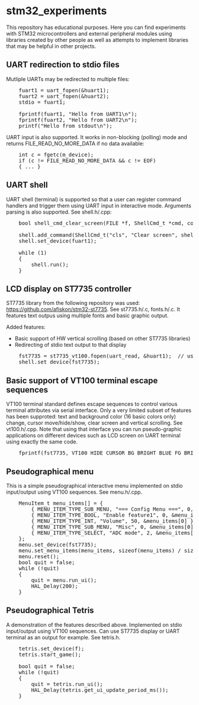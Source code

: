 # stm32_experiments

This repository has educational purposes. Here you can find experiments with STM32 microcontrollers and external peripheral modules using libraries created by other people as well as attempts to implement libraries that may be helpful in other projects.

## UART redirection to stdio files
Mutliple UARTs may be redirected to multiple files:
<pre>
    fuart1 = uart_fopen(&huart1);
    fuart2 = uart_fopen(&huart2);
    stdio = fuart1;
   
    fprintf(fuart1, "Hello from UART1\n");
    fprintf(fuart2, "Hello from UART2\n");
    printf("Hello from stdout\n");
</pre>

UART input is also supported. It works in non-blocking (polling) mode and returns FILE_READ_NO_MORE_DATA if no data available:
<pre>
    int c = fgetc(m_device);
    if (c != FILE_READ_NO_MORE_DATA && c != EOF)
    { ... }
</pre>

## UART shell
UART shell (terminal) is supported so that a user can register command handlers and trigger them using UART input in interactive mode. 
Arguments parsing is also supported. See shell.h/.cpp:
<pre>
    bool shell_cmd_clear_screen(FILE *f, ShellCmd_t *cmd, const char *s);

    shell.add_command(ShellCmd_t("cls", "Clear screen", shell_cmd_clear_screen));
    shell.set_device(fuart1);
  
    while (1)
    {
        shell.run();
    }
</pre>

## LCD display on ST7735 controller
ST7735 library from the following repository was used: https://github.com/afiskon/stm32-st7735. See st7735.h/.c, fonts.h/.c.
It features text outpus using multiple fonts and basic graphic output.

Added features:
- Basic support of HW vertical scrolling (based on other ST7735 libraries)
- Redirecting of stdio text output to that display

<pre>
    fst7735 = st7735_vt100.fopen(uart_read, &huart1);  // use uart1 for input and st7735 for output
    shell.set_device(fst7735); 
</pre>

## Basic support of VT100 terminal escape sequences
VT100 terminal standard defines escape sequences to control various terminal attributes via serial interface.
Only a very limited subset of features has been supproted: text and background color (16 basic colors only) change, cursor move/hide/show, clear screen and vertical scrolling. See vt100.h/.cpp.
Note that using that interface you can run pseudo-graphic applications on different devices such as LCD screen on UART terminal using exactly the same code. 
<pre>
    fprintf(fst7735, VT100_HIDE_CURSOR BG_BRIGHT_BLUE FG_BRIGHT_WHITE VT100_CLEAR_SCREEN);
</pre>

## Pseudographical menu
This is a simple pseudographical interactive menu implemented on stdio input/output using VT100 sequences. See menu.h/.cpp.
<pre>
    MenuItem_t menu_items[] = {
        { MENU_ITEM_TYPE_SUB_MENU, "=== Config Menu ===", 0, NULL },
        { MENU_ITEM_TYPE_BOOL, "Enable feature1", 0, &menu_items[0] },
        { MENU_ITEM_TYPE_INT, "Volume", 50, &menu_items[0] },
        { MENU_ITEM_TYPE_SUB_MENU, "Misc", 0, &menu_items[0] },
        { MENU_ITEM_TYPE_SELECT, "ADC mode", 2, &menu_items[3] },
    };
    menu.set_device(fst7735);
    menu.set_menu_items(menu_items, sizeof(menu_items) / sizeof(menu_items[0]));
    menu.reset();
    bool quit = false;
    while (!quit)
    {
        quit = menu.run_ui();
        HAL_Delay(200);
    }    
</pre>

## Pseudographical Tetris
A demonstration of the features described above. Implemented on stdio input/output using VT100 sequences. Can use ST7735 display or UART terminal as an output for example. See tetris.h.
<pre>
    tetris.set_device(f);
    tetris.start_game();

    bool quit = false;
    while (!quit)
    {
        quit = tetris.run_ui();
        HAL_Delay(tetris.get_ui_update_period_ms());
    }
</pre>
